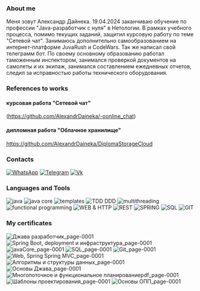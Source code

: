 ### About me
Меня зовут Александр Дайнека. 19.04.2024 заканчиваю обучение по профессии "Java-разработчик с нуля" в Нетологии. В рамках учебного процесса, помимо текущих заданий, защитил курсовую работу по теме "Сетевой чат". Занимаюсь дополнительно самообразованием на интернет-платформе JuvaRush и CodeWars. Так же написал свой телеграмм бот. По своему основному образованию работал таможенным инспектором, занимался проверкой документов на самолеты и их экипаж, занимался составлением ежедневных отчетов, следил за исправностью работы технического оборудования.

### References to works
#### курсовая работа "Сетевой чат"
(https://github.com/AlexandrDaineka/-oonline_chat)
#### дипломная работа "Облачное хранилище"
https://github.com/AlexandrDaineka/DiplomaStorageCloud


### Contacts
[ ![WhatsApp](https://img.shields.io/badge/whatsapp-85877C?style=for-the-badge&logo=whatsapp)](https://api.whatsapp.com/send?phone=89500490080)
[ ![Telegram](https://img.shields.io/badge/telegram-85877C?style=for-the-badge&logo=telegram)](https://t.me/Daineka_alex)
[ ![Vk](https://img.shields.io/badge/vk-85877C?style=for-the-badge&logo=vk&logoColor=0950F4)](
https://vk.com/dainekaa)


### Languages and Tools

![java](https://img.shields.io/badge/java-04859D?style=for-the-badge&logo=Java)
![java core](https://img.shields.io/badge/java_core-04859D?style=for-the-badge&logo=Core)
![templates](https://img.shields.io/badge/templates-04859D?style=for-the-badge&logo=java)
![TDD DDD](https://img.shields.io/badge/TDD_DDD-04859D?style=for-the-badge&logo=tdd)
![multithreading](https://img.shields.io/badge/multithreading-04859D?style=for-the-badge&logo=java)
![functional programming](https://img.shields.io/badge/functional_programming-04859D?style=for-the-badge&logo=java)
![WEB & HTTP](https://img.shields.io/badge/WEB_&_HTTP-04859D?style=for-the-badge&logo=java)
![REST](https://img.shields.io/badge/REST-04859D?style=for-the-badge&logo=rest)
![SPRING](https://img.shields.io/badge/SPRING-04859D?style=for-the-badge&logo=spring)
![SQL](https://img.shields.io/badge/SQL-04859D?style=for-the-badge&logo=mysql&logoColor=FF7C00)
![GIT](https://img.shields.io/badge/GIT-04859D?style=for-the-badge&logo=git)

### My certificates
![Джава разработчик_page-0001](https://github.com/AlexandrDaineka/AlexandrDaineka/assets/126582500/214247b1-90f2-40b2-ba27-b731b6fa06fc)
![Spring Boot, deployment и инфраструктура_page-0001](https://github.com/AlexandrDaineka/AlexandrDaineka/assets/126582500/589c2426-d3c6-4129-a699-867ba356f5e1)
![javaCore_page-0001](https://github.com/AlexandrDaineka/AlexandrDaineka/assets/126582500/57eae3f1-6346-4672-a791-e4276d3f5d87)
![SQL_page-0001](https://github.com/AlexandrDaineka/AlexandrDaineka/assets/126582500/0fb6b638-41ac-4baf-a74a-a5468dec2b9b)
![Git_page-0001](https://github.com/AlexandrDaineka/AlexandrDaineka/assets/126582500/f6b90741-ef06-40c4-8109-939d1879685f)
![Web, Spring   Spring MVC_page-0001](https://github.com/AlexandrDaineka/AlexandrDaineka/assets/126582500/65ddc095-13ce-45a0-8327-102fef19070c)
![Алгоритмы и структуры данных_page-0001](https://github.com/AlexandrDaineka/AlexandrDaineka/assets/126582500/53bc8596-2136-4ea5-8ba3-7921fce0f9f3)
![Основы Джава_page-0001](https://github.com/AlexandrDaineka/AlexandrDaineka/assets/126582500/f29b8840-7118-4f28-929d-3252121f1b8d)
![Многопоточное и функциональное планированиеpdf_page-0001](https://github.com/AlexandrDaineka/AlexandrDaineka/assets/126582500/7a5d4215-2cf8-4c24-bed2-107de6069aa7)
![Шаблоны проектирования_page-0001](https://github.com/AlexandrDaineka/AlexandrDaineka/assets/126582500/76f3fe7e-3268-482a-a7f3-0da9477743f8)
![Основы ОПП_page-0001](https://github.com/AlexandrDaineka/AlexandrDaineka/assets/126582500/c595b6db-c0d4-4aac-98e5-779a843dea2b)

